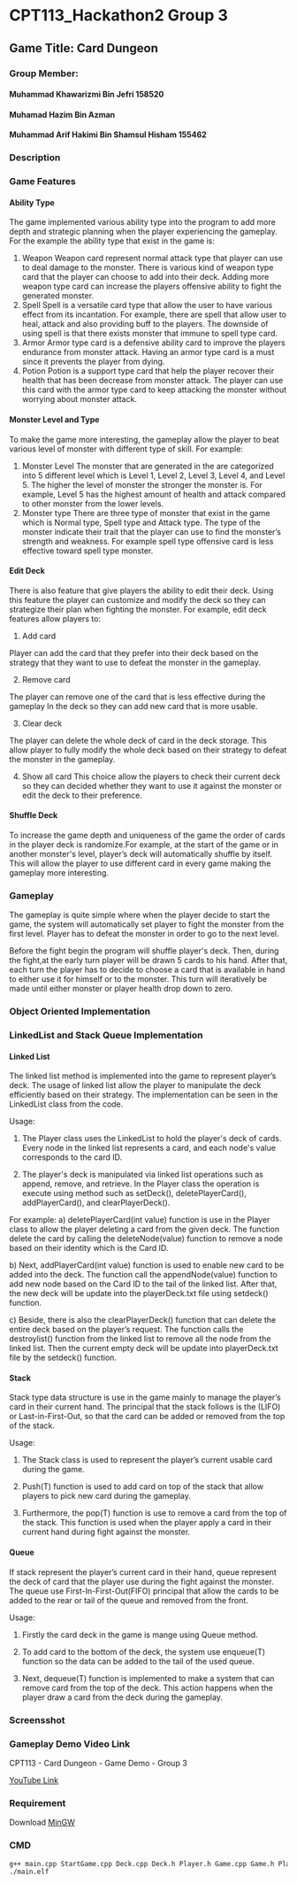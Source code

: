 # CPT113_Hackathon2 Group 3

## Game Title: Card Dungeon

### Group Member:

#### Muhammad Khawarizmi Bin Jefri 158520
#### Muhamad Hazim Bin Azman
#### Muhammad Arif Hakimi Bin Shamsul Hisham 155462

### Description

### Game Features

#### Ability Type
The game implemented various ability type into the program to add more depth and strategic planning when the player experiencing the gameplay.
For the example the ability type that exist in the game is:
1.	Weapon
Weapon card represent normal attack type that player can use to deal damage to the monster. There is various kind of weapon type card that the player can choose to add into their deck. Adding more weapon type card can increase the players offensive ability to fight the generated monster.
2.	Spell 
Spell is a versatile card type that allow the user to have various effect from its incantation. For example, there are spell that allow user to heal, attack and also providing buff to the players. The downside of using spell is that there exists monster that immune to spell type card.
3.	Armor
Armor type card is a defensive ability card to improve the players endurance from monster attack. Having an armor type card is a must since it prevents the player from dying.
4.	Potion
Potion is a support type card that help the player recover their health that has been      decrease from monster attack. The player can use this card with the armor type card to keep attacking the monster without worrying about monster attack.

#### Monster Level and Type
To make the game more interesting, the gameplay allow the player to beat various level of monster with different type of skill. For example:
1.	Monster Level
The monster that are generated in the are categorized into 5 different level which is Level 1, Level 2, Level 3, Level 4, and Level 5. The higher the level of monster the stronger the monster is. For example, Level 5 has the highest amount of health and attack compared to other monster from the lower levels.
2.	Monster type
There are three type of monster that exist in the game which is Normal type, Spell type and Attack type. The type of the monster indicate their trait that the player can use to find the monster’s strength and weakness. For example spell type offensive card is less effective toward spell type monster.

#### Edit Deck	
There is also feature that give players the ability to edit their deck. Using this feature the player can customize and modify the deck so they can strategize their plan when fighting the monster. For example, edit deck features allow players to:
1)	Add card

 Player can add the card that they prefer into their deck based on the strategy that they want to use to defeat the monster in the gameplay.

2)	Remove card

 The player can remove one of the card that is less effective during the gameplay In the deck so they can add new card that is more usable.

3)	Clear deck

 The player can delete the whole deck of card in the deck storage. This allow player to fully modify the whole deck based on their strategy to defeat the monster in the gameplay.

4)	Show all card
This choice allow the players to check their current deck so they can decided whether they want to use it against the monster or edit the deck to their preference.

#### Shuffle Deck
To increase the game depth and uniqueness of the game the order of cards in the player deck is randomize.For example, at the start of the game or in another monster's level, player’s deck will automatically shuffle by itself. This  will allow the player to use different card in every game making the gameplay more interesting.	


### Gameplay
The gameplay is quite simple where when the player decide to start the game, the system will automatically set player to fight the monster from the first level. Player has to defeat the monster in order to go to the next level.
 
Before the fight begin the program will shuffle player's deck. Then, during the fight,at the early turn player will be drawn 5 cards to his hand. After that, each turn the player has to decide to choose a card that is available in hand to either use it for himself or to the monster. This turn will iteratively be made until either monster or player health drop down to zero.

### Object Oriented Implementation

### LinkedList and Stack Queue Implementation
#### Linked List
The linked list method is implemented into the game to represent player’s deck. The usage of linked list allow the player to manipulate the deck efficiently based on their strategy. The implementation can be seen in the LinkedList class from the code.

Usage:
1.	The Player class uses the LinkedList<int> to hold the player's deck of cards. Every node in the linked list represents a card, and each node's value corresponds to the card ID.

2.	The player's deck is manipulated via linked list operations such as append, remove, and retrieve. In the Player class the operation is execute using method such as setDeck(), deletePlayerCard(), addPlayerCard(), and clearPlayerDeck().

For example:
a)	deletePlayerCard(int value) function is use in the Player class to allow the player deleting a card from the given deck. The function delete the card by calling the deleteNode(value) function to remove a node based on their identity which is the Card ID.

b)	Next, addPlayerCard(int value) function is used to enable new card to be added into the deck. The function call the appendNode(value) function to add new node based on the Card ID to the tail of the linked list. After that, the new deck will be update into the playerDeck.txt file using setdeck() function.

c)	Beside, there is also the clearPlayerDeck() function that can delete the entire deck based on the player’s request. The function calls the destroylist() function from the linked list to remove all the node from the linked list. Then the current empty deck will be update into playerDeck.txt file by the setdeck() function.

#### Stack
Stack type data structure is use in the game mainly to manage the player’s card in their current hand. The principal that the stack follows is the (LIFO) or Last-in-First-Out, so that the card can be added or removed from the top of the stack.

Usage:
1.	The Stack class is used to represent the player’s current usable card during the game.

2.	Push(T) function is used to add card on top of the stack that allow players to pick new card during the gameplay.

3.	Furthermore, the pop(T) function is use to remove a card from the top of the stack. This function is used when the player apply a card  in their current hand during fight against the monster.

#### Queue
If stack represent the player’s current card in their hand, queue represent the deck of card that the player use during the fight against the monster. The queue use First-In-First-Out(FIFO) principal that allow the cards to be added to the rear or tail of the queue and removed from the front.

Usage:
1.	Firstly the card deck in the game is mange using Queue method.

2.	To add card to the bottom of the deck, the system use enqueue(T) function  so the data can be added to the tail of the used queue.

3.	Next, dequeue(T) function is implemented to make a system that can remove card from the top of the deck. This action happens when the player draw a card from the deck during the gameplay.





### Screensshot

### Gameplay Demo Video Link
CPT113 - Card Dungeon - Game Demo - Group 3

[YouTube Link](https://youtu.be/jpAiUn7k7XE)

### Requirement
Download [MinGW](https://sourceforge.net/projects/mingw/files/)
### CMD
```bash
g++ main.cpp StartGame.cpp Deck.cpp Deck.h Player.h Game.cpp Game.h Player.cpp Monster.h Monster.cpp LinkedList.h Stack.h -o main.elf
./main.elf
```
